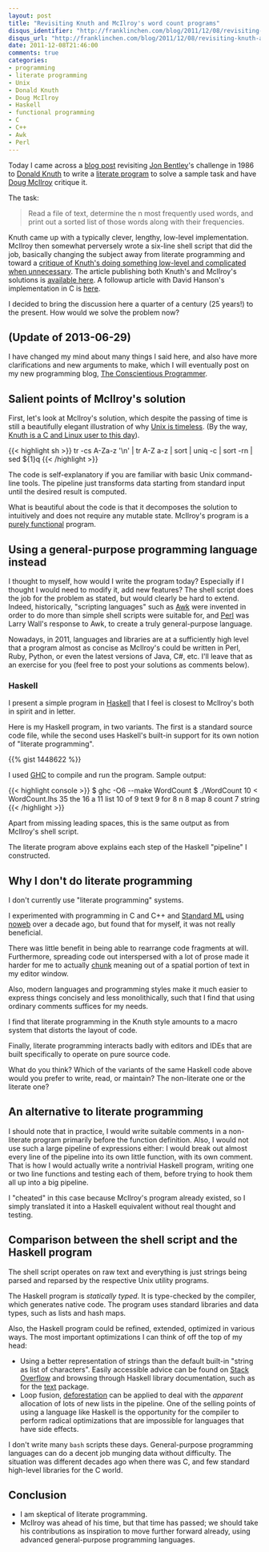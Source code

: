```yaml
---
layout: post
title: "Revisiting Knuth and McIlroy's word count programs"
disqus_identifier: "http://franklinchen.com/blog/2011/12/08/revisiting-knuth-and-mcilroys-word-count-programs/"
disqus_url: "http://franklinchen.com/blog/2011/12/08/revisiting-knuth-and-mcilroys-word-count-programs/"
date: 2011-12-08T21:46:00
comments: true
categories:
- programming
- literate programming
- Unix
- Donald Knuth
- Doug McIlroy
- Haskell
- functional programming
- C
- C++
- Awk
- Perl
---
```

Today I came across a [blog post](http://www.leancrew.com/all-this/2011/12/more-shell-less-egg/) revisiting [Jon Bentley](http://en.wikipedia.org/wiki/Jon_Bentley)'s challenge in 1986 to [Donald Knuth](http://www-cs-staff.stanford.edu/~uno/) to write a [literate program](http://en.wikipedia.org/wiki/Literate_programming) to solve a sample task and have [Doug McIlroy](http://www.cs.dartmouth.edu/~doug/) critique it.

The task:

<blockquote>
Read a file of text, determine the n most frequently used words, and print out a sorted list of those words along with their frequencies.
</blockquote>

Knuth came up with a typically clever, lengthy, low-level implementation. McIlroy then somewhat perversely wrote a six-line shell script that did the job, basically changing the subject away from literate programming and toward a [critique of Knuth's doing something low-level and complicated when unnecessary](http://www.princeton.edu/~hos/mike/transcripts/mcilroy.htm). The article publishing both Knuth's and McIlroy's solutions is [available here](http://dl.acm.org/citation.cfm?id=315654). A followup article with David Hanson's implementation in C is [here](http://www.cs.upc.edu/~eipec/pdf/p583-van_wyk.pdf).

I decided to bring the discussion here a quarter of a century (25 years!) to the present. How would we solve the problem now?

## (Update of 2013-06-29)

I have changed my mind about many things I said here, and also have more clarifications and new arguments to make, which I will eventually post on my new programming blog, [The Conscientious Programmer](http://ConscientiousProgrammer.com/).

<!--more-->

## Salient points of McIlroy's solution

First, let's look at McIlroy's solution, which despite the passing of time is still a beautifully elegant illustration of why [Unix is timeless](/blog/2011/10/13/why-dennis-ritchie-is-important/). (By the way, [Knuth is a C and Linux user to this day](http://www.informit.com/articles/article.aspx?p=1193856)).

{{< highlight sh >}}
tr -cs A-Za-z '\n' |
tr A-Z a-z |
sort |
uniq -c |
sort -rn |
sed ${1}q
{{< /highlight >}}

The code is self-explanatory if you are familiar with basic Unix command-line tools. The pipeline just transforms data starting from standard input until the desired result is computed.

What is beautiful about the code is that it decomposes the solution to intuitively and does not require any mutable state. McIlroy's program is a [purely functional](http://en.wikipedia.org/wiki/Purely_functional) program.

## Using a general-purpose programming language instead

I thought to myself, how would I write the program today? Especially if I thought I would need to modify it, add new features? The shell script does the job for the problem as stated, but would clearly be hard to extend. Indeed, historically, "scripting languages" such as [Awk](http://en.wikipedia.org/wiki/AWK) were invented in order to do more than simple shell scripts were suitable for, and [Perl](http://www.perl.org/) was Larry Wall's response to Awk, to create a truly general-purpose language.

Nowadays, in 2011, languages and libraries are at a sufficiently high level that a program almost as concise as McIlroy's could be written in Perl, Ruby, Python, or even the latest versions of Java, C#, etc. I'll leave that as an exercise for you (feel free to post your solutions as comments below).

### Haskell

I present a simple program in [Haskell](http://www.haskell.org/) that I feel is closest to McIlroy's both in spirit and in letter.

Here is my Haskell program, in two variants. The first is a standard source code file, while the second uses Haskell's built-in support for its own notion of "literate programming".

{{% gist 1448622 %}}

I used [GHC](http://www.haskell.org/ghc/) to compile and run the program.  Sample output:

{{< highlight console >}}
$ ghc -O6 --make WordCount
$ ./WordCount 10 < WordCount.lhs
35 the
16 a
11 list
10 of
9 text
9 for
8 n
8 map
8 count
7 string
{{< /highlight >}}

Apart from missing leading spaces, this is the same output as from McIlroy's shell script.

The literate program above explains each step of the Haskell "pipeline" I constructed.

## Why I don't do literate programming

I don't currently use "literate programming" systems.

I experimented with programming in C and C++ and [Standard ML](http://en.wikipedia.org/wiki/Standard_ML) using [noweb](http://www.cs.tufts.edu/~nr/noweb/) over a decade ago, but found that for myself, it was not really beneficial.

There was little benefit in being able to rearrange code fragments at will. Furthermore, spreading code out interspersed with a lot of prose made it harder for me to actually [chunk](http://en.wikipedia.org/wiki/Chunking_\(psychology\)) meaning out of a spatial portion of text in my editor window.

Also, modern languages and programming styles make it much easier to express things concisely and less monolithically, such that I find that using ordinary comments suffices for my needs.

I find that literate programming in the Knuth style amounts to a macro system that distorts the layout of code.

Finally, literate programming interacts badly with editors and IDEs that are built specifically to operate on pure source code.

What do you think? Which of the variants of the same Haskell code above would you prefer to write, read, or maintain? The non-literate one or the literate one?

## An alternative to literate programming

I should note that in practice, I would write suitable comments in a non-literate program primarily before the function definition. Also, I would not use such a large pipeline of expressions either: I would break out almost every line of the pipeline into its own little function, with its own comment. That is how I would actually write a nontrivial Haskell program, writing one or two line functions and testing each of them, before trying to hook them all up into a big pipeline.

I "cheated" in this case because McIlroy's program already existed, so I simply translated it into a Haskell equivalent without real thought and testing.

## Comparison between the shell script and the Haskell program

The shell script operates on raw text and everything is just strings being parsed and reparsed by the respective Unix utility programs.

The Haskell program is *statically typed*. It is type-checked by the compiler, which generates native code. The program uses standard libraries and data types, such as lists and hash maps.

Also, the Haskell program could be refined, extended, optimized in various ways. The most important optimizations I can think of off the top of my head:

- Using a better representation of strings than the default built-in "string as list of characters". Easily accessible advice can be found on [Stack Overflow](http://stackoverflow.com/questions/576213/efficient-string-implementation-in-haskell) and browsing through Haskell library documentation, such as for the [text](http://hackage.haskell.org/cgi-bin/hackage-scripts/package/text) package.
- Loop fusion, [deforestation](http://en.wikipedia.org/wiki/Deforestation_\(computer_science\)) can be applied to deal with the *apparent* allocation of lots of new lists in the pipeline. One of the selling points of using a language like Haskell is the opportunity for the compiler to perform radical optimizations that are impossible for languages that have side effects.

I don't write many `bash` scripts these days. General-purpose programming languages can do a decent job munging data without difficulty. The situation was different decades ago when there was C, and few standard high-level libraries for the C world.

## Conclusion

- I am skeptical of literate programming.
- McIlroy was ahead of his time, but that time has passed; we should take his contributions as inspiration to move further forward already, using advanced general-purpose programming languages.
